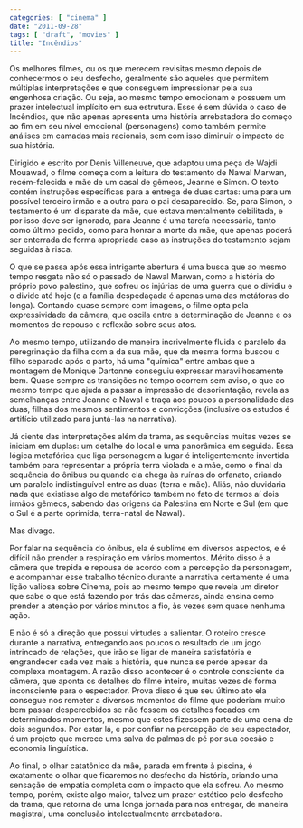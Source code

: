 ```yaml
---
categories: [ "cinema" ]
date: "2011-09-28"
tags: [ "draft", "movies" ]
title: "Incêndios"
---
```

Os melhores filmes, ou os que merecem revisitas mesmo depois de
conhecermos o seu desfecho, geralmente são aqueles que permitem
múltiplas interpretações e que conseguem impressionar pela sua
engenhosa criação. Ou seja, ao mesmo tempo emocionam e possuem um
prazer intelectual implícito em sua estrutura. Esse é sem dúvida o
caso de Incêndios, que não apenas apresenta uma história arrebatadora
do começo ao fim em seu nível emocional (personagens) como também
permite análises em camadas mais racionais, sem com isso diminuir o
impacto de sua história.

Dirigido e escrito por Denis Villeneuve, que adaptou uma peça de Wajdi
Mouawad, o filme começa com a leitura do testamento de Nawal Marwan,
recém-falecida e mãe de um casal de gêmeos, Jeanne e Simon. O texto
contém instruções específicas para a entrega de duas cartas: uma
para um possível terceiro irmão e a outra para o pai desaparecido. Se,
para Simon, o testamento é um disparate da mãe, que estava mentalmente
debilitada, e por isso deve ser ignorado, para Jeanne é uma tarefa
necessária, tanto como último pedido, como para honrar a morte da mãe,
que apenas poderá ser enterrada de forma apropriada caso as instruções
do testamento sejam seguidas à risca.

O que se passa após essa intrigante abertura é uma busca que ao mesmo
tempo resgata não só o passado de Nawal Marwan, como a história do
próprio povo palestino, que sofreu os injúrias de uma guerra que o
dividiu e o divide até hoje (e a família despedaçada é apenas uma
das metáforas do longa). Contando quase sempre com imagens, o filme
opta pela expressividade da câmera, que oscila entre a determinação
de Jeanne e os momentos de repouso e reflexão sobre seus atos.

Ao mesmo tempo, utilizando de maneira incrivelmente fluida o paralelo
da peregrinação da filha com a da sua mãe, que da mesma forma buscou
o filho separado após o parto, há uma "química" entre ambas que
a montagem de Monique Dartonne conseguiu expressar maravilhosamente
bem. Quase sempre as transições no tempo ocorrem sem aviso, o que ao
mesmo tempo que ajuda a passar a impressão de desorientação, revela
as semelhanças entre Jeanne e Nawal e traça aos poucos a personalidade
das duas, filhas dos mesmos sentimentos e convicções (inclusive os
estudos é artifício utilizado para juntá-las na narrativa).

Já ciente das interpretações além da trama, as sequências muitas
vezes se iniciam em duplas: um detalhe do local e uma panorâmica
em seguida. Essa lógica metafórica que liga personagem a lugar é
inteligentemente invertida também para representar a própria terra
violada e a mãe, como o final da sequência do ônibus ou quando ela
chega às ruínas do orfanato, criando um paralelo indistinguível
entre as duas (terra e mãe). Aliás, não duvidaria nada que existisse
algo de metafórico também no fato de termos aí dois irmãos gêmeos,
sabendo das origens da Palestina em Norte e Sul (em que o Sul é a parte
oprimida, terra-natal de Nawal).

Mas divago.

Por falar na sequência do ônibus, ela é sublime em diversos aspectos,
e é difícil não prender a respiração em vários momentos. Mérito
disso é a câmera que trepida e repousa de acordo com a percepção
da personagem, e acompanhar esse trabalho técnico durante a narrativa
certamente é uma lição valiosa sobre Cinema, pois ao mesmo tempo que
revela um diretor que sabe o que está fazendo por trás das câmeras,
ainda ensina como prender a atenção por vários minutos a fio, às
vezes sem quase nenhuma ação.

E não é só a direção que possui virtudes a salientar. O roteiro
cresce durante a narrativa, entregando aos poucos o resultado de um jogo
intrincado de relações, que irão se ligar de maneira satisfatória
e engrandecer cada vez mais a história, que nunca se perde apesar da
complexa montagem. A razão disso acontecer é o controle consciente
da câmera, que aponta os detalhes do filme inteiro, muitas vezes de
forma inconsciente para o espectador. Prova disso é que seu último
ato ela consegue nos remeter a diversos momentos do filme que poderiam
muito bem passar despercebidos se não fossem os detalhes focados em
determinados momentos, mesmo que estes fizessem parte de uma cena de dois
segundos. Por estar lá, e por confiar na percepção de seu espectador,
é um projeto que merece uma salva de palmas de pé por sua coesão e
economia linguística.

Ao final, o olhar catatônico da mâe, parada em frente à piscina,
é exatamente o olhar que ficaremos no desfecho da história, criando
uma sensação de empatia completa com o impacto que ela sofreu. Ao
mesmo tempo, porém, existe algo maior, talvez um prazer estético pelo
desfecho da trama, que retorna de uma longa jornada para nos entregar,
de maneira magistral, uma conclusão intelectualmente arrebatadora.

